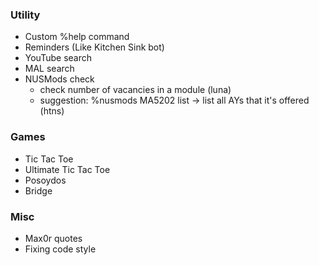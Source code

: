 ### Utility
- Custom %help command
- Reminders (Like Kitchen Sink bot)
- YouTube search
- MAL search
- NUSMods check
  - check number of vacancies in a module (luna)
  - suggestion: %nusmods MA5202 list → list all AYs that it's offered (htns)

### Games
- Tic Tac Toe
- Ultimate Tic Tac Toe
- Posoydos
- Bridge

### Misc
- Max0r quotes
- Fixing code style

